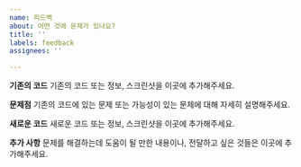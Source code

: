 ```yaml
---
name: 피드백
about: 어떤 것에 문제가 있나요?
title: ''
labels: feedback
assignees: ''

---
```


**기존의 코드**
기존의 코드 또는 정보, 스크린샷을 이곳에 추가해주세요.

**문제점**
기존의 코드에 있는 문제 또는 가능성이 있는 문제에 대해 자세히 설명해주세요.

**새로운 코드**
새로운 코드 또는 정보, 스크린샷을 이곳에 추가해주세요.

**추가 사항**
문제를 해결하는데 도움이 될 만한 내용이나, 전달하고 싶은 것들은 이곳에 추가해주세요.
